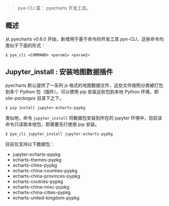 > pye-CLI 篇： pyecharts 开发工具。

## 概述

从 pyecharts v0.6.0 开始，新增用于基于命令的开发工具 *pye-CLI*，这些命令均类似于下面的形式：

```shell
$ pye_cli <COMMAND> <param1> <param2>
```

## Jupyter_install : 安装地图数据插件

pyecharts 默认提供了一系列 js 格式的地图数据文件，这些文件按照分类被打包到多个 Python 包（插件）。可以使用 pip 安装这些包到本地 Python 环境，即 *site-packages* 目录下之下。

```shell
$ pip install jupyter-echarts-pypkg
```

类似地，命令 `jupyter_install` 将数据包安装到所在的 jupyter 环境中，目前该命令只读取本地包，即需要先行使用 pip 安装。

```shell
$ pye_cli jupyter_install jupyter-echarts-pypkg
```

目前仅支持以下数据包：

- jupyter-echarts-pypkg
- echarts-themes-pypkg
- echarts-cities-pypkg
- echarts-china-counties-pypkg
- echarts-china-provinces-pypkg
- echarts-coutries-pypkg
- echarts-china-misc-pypkg
- echarts-china-cities-pypkg
- echarts-united-kingdom-pypkg
